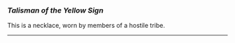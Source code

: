 
### *Talisman of the Yellow Sign* ###

This is a necklace, worn by members of a hostile tribe.

---


